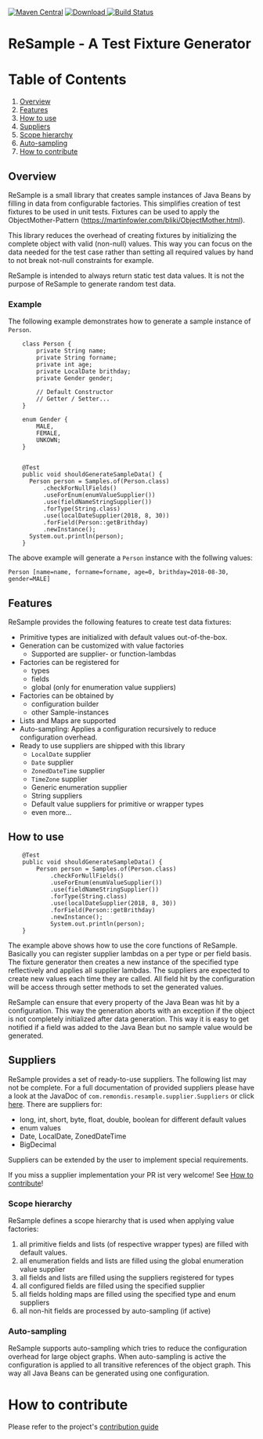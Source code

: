 [![Maven Central](https://img.shields.io/maven-central/v/com.remondis/resample.svg?label=Maven%20Central)](https://search.maven.org/search?q=g:%22com.remondis%22%20AND%20a:%22resample%22)
[ ![Download](https://api.bintray.com/packages/schuettec/maven/com.remondis.resample/images/download.svg) ](https://bintray.com/schuettec/maven/com.remondis.resample/_latestVersion)
[![Build Status](https://travis-ci.org/remondis-it/resample.svg?branch=develop)](https://travis-ci.org/remondis-it/resample)

# ReSample - A Test Fixture Generator

# Table of Contents
1. [Overview](#overview)
2. [Features](#features)
3. [How to use](#how-to-use)
4. [Suppliers](#suppliers)
5. [Scope hierarchy](#scope-hierarchy)
6. [Auto-sampling](#auto-sampling)
7. [How to contribute](#how-to-contribute)

## Overview

ReSample is a small library that creates sample instances of Java Beans by filling in data from configurable factories. This simplifies creation of test fixtures to be used in unit tests. Fixtures can be used to apply the ObjectMother-Pattern (https://martinfowler.com/bliki/ObjectMother.html).

This library reduces the overhead of creating fixtures by initializing the complete object with valid (non-null) values. This way you can focus on the data needed for the test case rather than setting all required values by hand to not break not-null constraints for example.

ReSample is intended to always return static test data values. It is not the purpose of ReSample to generate random test data.

### Example

The following example demonstrates how to generate a sample instance of `Person`.

```
	class Person {
		private String name;
		private String forname;
		private int age;
		private LocalDate brithday;
		private Gender gender;

		// Default Constructor
		// Getter / Setter...
	}

	enum Gender {
		MALE,
		FEMALE,
		UNKOWN;
	}


	@Test
	public void shouldGenerateSampleData() {
	  Person person = Samples.of(Person.class)
	      .checkForNullFields()
	      .useForEnum(enumValueSupplier())
	      .use(fieldNameStringSupplier())
	      .forType(String.class)
	      .use(localDateSupplier(2018, 8, 30))
	      .forField(Person::getBrithday)
	      .newInstance();
	  System.out.println(person);
	}
```

The above example will generate a `Person` instance with the follwing values:
```
Person [name=name, forname=forname, age=0, brithday=2018-08-30, gender=MALE]
```

## Features

ReSample provides the following features to create test data fixtures:
- Primitive types are initialized with default values out-of-the-box.
- Generation can be customized with value factories
  - Supported are supplier- or function-lambdas
- Factories can be registered for
  - types
  - fields
  - global (only for enumeration value suppliers)
- Factories can be obtained by
  - configuration builder
  - other Sample-instances
- Lists and Maps are supported
- Auto-sampling: Applies a configuration recursively to reduce configuration overhead.
- Ready to use suppliers are shipped with this library
  - `LocalDate` supplier
  - `Date` supplier
  - `ZonedDateTime` supplier
  - `TimeZone` supplier
  - Generic enumeration supplier
  - String suppliers
  - Default value suppliers for primitive or wrapper types
  - even more...

## How to use

```
	@Test
	public void shouldGenerateSampleData() {
		Person person = Samples.of(Person.class)
		    .checkForNullFields()
		    .useForEnum(enumValueSupplier())
		    .use(fieldNameStringSupplier())
		    .forType(String.class)
		    .use(localDateSupplier(2018, 8, 30))
		    .forField(Person::getBrithday)
		    .newInstance();
			System.out.println(person);
	}
```

The example above shows how to use the core functions of ReSample. Basically you can register supplier lambdas on a per type or per field basis. The fixture generator then creates a new instance of the specified type reflectively and applies all supplier lambdas. The suppliers are expected to create new values each time they are called. All field hit by the configuration will be access through setter methods to set the generated values.

ReSample can ensure that every property of the Java Bean was hit by a configuration. This way the generation aborts with an exception if the object is not completely initialized after data generation. This way it is easy to get notified if a field was added to the Java Bean but no sample value would be generated.

## Suppliers

ReSample provides a set of ready-to-use suppliers. The following list may not be complete. For a full documentation of provided suppliers please have a look at the JavaDoc of `com.remondis.resample.supplier.Suppliers` or click [here](src/main/java/com/remondis/resample/supplier/Suppliers.java).
There are suppliers for:

- long, int, short, byte, float, double, boolean for different default values
- enum values
- Date, LocalDate, ZonedDateTime
- BigDecimal

Suppliers can be extended by the user to implement special requirements.

If you miss a supplier implementation your PR ist very welcome! See [How to contribute](#how-to-contribute)!

### Scope hierarchy

ReSample defines a scope hierarchy that is used when applying value factories:

1. all primitive fields and lists (of respective wrapper types) are filled with default values.
2. all enumeration fields and lists are filled using the global enumeration value supplier
3. all fields and lists are filled using the suppliers registered for types
4. all configured fields are filled using the specified supplier
5. all fields holding maps are filled using the specified type and enum suppliers
6. all non-hit fields are processed by auto-sampling (if active)

### Auto-sampling

ReSample supports auto-sampling which tries to reduce the configuration overhead for large object graphs. When auto-sampling is active the configuration is applied to all transitive references of the object graph. This way all Java Beans can be generated using one configuration.



# How to contribute
Please refer to the project's [contribution guide](CONTRIBUTE.md)




